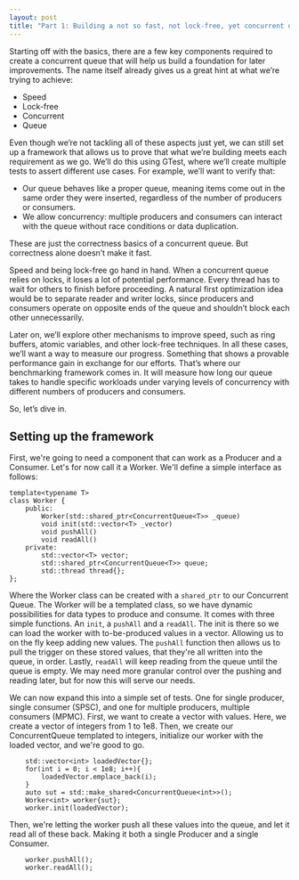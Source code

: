 ```yaml
---
layout: post
title: "Part 1: Building a not so fast, not lock-free, yet concurrent queue"
---
```


Starting off with the basics, there are a few key components required to create a concurrent queue that will help us build a foundation for later improvements. The name itself already gives us a great hint at what we’re trying to achieve:

- Speed
- Lock-free
- Concurrent
- Queue

Even though we’re not tackling all of these aspects just yet, we can still set up a framework that allows us to prove that what we’re building meets each requirement as we go. We’ll do this using GTest, where we’ll create multiple tests to assert different use cases. For example, we’ll want to verify that:
- Our queue behaves like a proper queue, meaning items come out in the same order they were inserted, regardless of the number of producers or consumers.
- We allow concurrency: multiple producers and consumers can interact with the queue without race conditions or data duplication.

These are just the correctness basics of a concurrent queue. But correctness alone doesn’t make it fast.

Speed and being lock-free go hand in hand. When a concurrent queue relies on locks, it loses a lot of potential performance. Every thread has to wait for others to finish before proceeding. A natural first optimization idea would be to separate reader and writer locks, since producers and consumers operate on opposite ends of the queue and shouldn’t block each other unnecessarily.

Later on, we’ll explore other mechanisms to improve speed, such as ring buffers, atomic variables, and other lock-free techniques. In all these cases, we’ll want a way to measure our progress. Something that shows a provable performance gain in exchange for our efforts. That’s where our benchmarking framework comes in. It will measure how long our queue takes to handle specific workloads under varying levels of concurrency with different numbers of producers and consumers.

So, let’s dive in.

## Setting up the framework

First, we're going to need a component that can work as a Producer and a Consumer. Let's for now call it a Worker. We'll define a simple interface as follows:

```
template<typename T>
class Worker {
    public:
        Worker(std::shared_ptr<ConcurrentQueue<T>> _queue)
        void init(std::vector<T> _vector)
        void pushAll()
        void readAll()
    private:
        std::vector<T> vector;
        std::shared_ptr<ConcurrentQueue<T>> queue;
        std::thread thread{};
};
```

Where the Worker class can be created with a `shared_ptr` to our Concurrent Queue. The Worker will be a templated class, so we have dynamic possibilities for data types to produce and consume. It comes with three simple functions. An `init`, a `pushAll` and a `readAll`. The init is there so we can load the worker with to-be-produced values in a vector. Allowing us to on the fly keep adding new values. The `pushAll` function then allows us to pull the trigger on these stored values, that they're all written into the queue, in order. Lastly, `readAll` will keep reading from the queue until the queue is empty. We may need more granular control over the pushing and reading later, but for now this will serve our needs.

We can now expand this into a simple set of tests. One for single producer, single consumer (SPSC), and one for multiple producers, multiple consumers (MPMC). 
First, we want to create a vector with values. Here, we create a vector of integers from 1 to 1e8. Then, we create our ConcurrentQueue templated to integers, initialize our worker with the loaded vector, and we're good to go.
```
    std::vector<int> loadedVector{};
    for(int i = 0; i < 1e8; i++){
        loadedVector.emplace_back(i);
    }
    auto sut = std::make_shared<ConcurrentQueue<int>>();
    Worker<int> worker{sut};
    worker.init(loadedVector);
```
Then, we're letting the worker push all these values into the queue, and let it read all of these back. Making it both a single Producer and a single Consumer.

```
    worker.pushAll();
    worker.readAll();
```

